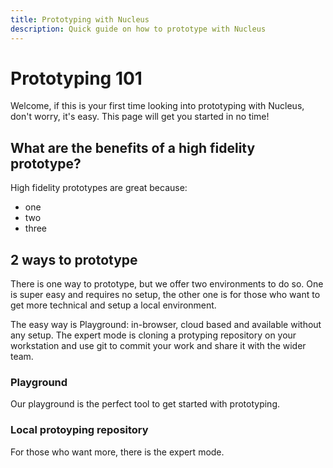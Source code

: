 ```yaml
---
title: Prototyping with Nucleus
description: Quick guide on how to prototype with Nucleus
---
```


# Prototyping 101

Welcome, if this is your first time looking into prototyping with Nucleus, don't worry, it's easy.
This page will get you started in no time!

## What are the benefits of a high fidelity prototype?

High fidelity prototypes are great because:
- one
- two
- three

## 2 ways to prototype

There is one way to prototype, but we offer two environments to do so. One is super easy and requires no setup, the other one is for those who want to get more technical and setup a local environment.

The easy way is Playground: in-browser, cloud based and available without any setup.
The expert mode is cloning a protyping repository on your workstation and use git to commit your work and share it with the wider team.

### Playground

Our playground is the perfect tool to get started with prototyping. 

### Local protoyping repository

For those who want more, there is the expert mode.